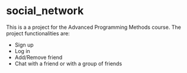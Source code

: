 # social_network
This is a a project for the Advanced Programming Methods course.
The project functionalities are:
  - Sign up
  - Log in
  - Add/Remove friend
  - Chat with a friend or with a group of friends
